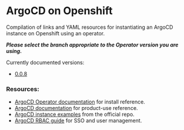 # ArgoCD on Openshift
Compilation of links and YAML resources for instantiating an ArgoCD instance on Openshift using an operator.

***Please select the branch appropriate to the Operator version you are using.***

Currently documented versions:

- [0.0.8](https://github.com/josephdibartolo/ArgoCD-Operator-Guide/tree/0.0.8)

### Resources:

- [ArgoCD Operator documentation](https://argocd-operator.readthedocs.io/en/latest/) for install reference.
- [ArgoCD documentation](https://argoproj.github.io/argo-cd/) for product-use reference.
- [ArgoCD instance examples](https://github.com/argoproj-labs/argocd-operator/tree/master/examples) from the official repo.
- [ArgoCD RBAC guide](https://github.com/argoproj/argo-cd/blob/master/docs/operator-manual/rbac.md) for SSO and user management.
